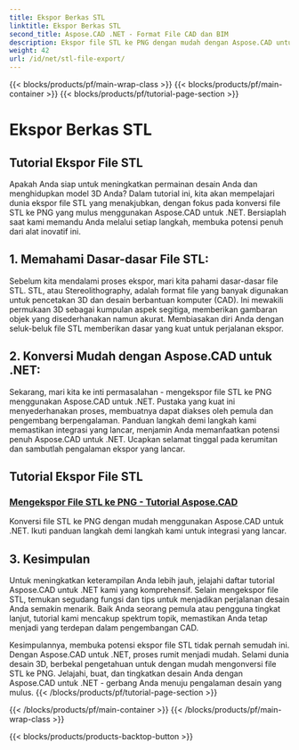 ```yaml
---
title: Ekspor Berkas STL
linktitle: Ekspor Berkas STL
second_title: Aspose.CAD .NET - Format File CAD dan BIM
description: Ekspor file STL ke PNG dengan mudah dengan Aspose.CAD untuk .NET. Panduan langkah demi langkah kami memastikan integrasi yang lancar. Pelajari melalui tutorial Aspose.CAD Untuk .NET.
weight: 42
url: /id/net/stl-file-export/
---
```


{{< blocks/products/pf/main-wrap-class >}}
{{< blocks/products/pf/main-container >}}
{{< blocks/products/pf/tutorial-page-section >}}

# Ekspor Berkas STL


## Tutorial Ekspor File STL

Apakah Anda siap untuk meningkatkan permainan desain Anda dan menghidupkan model 3D Anda? Dalam tutorial ini, kita akan mempelajari dunia ekspor file STL yang menakjubkan, dengan fokus pada konversi file STL ke PNG yang mulus menggunakan Aspose.CAD untuk .NET. Bersiaplah saat kami memandu Anda melalui setiap langkah, membuka potensi penuh dari alat inovatif ini.

## 1. Memahami Dasar-dasar File STL:

Sebelum kita mendalami proses ekspor, mari kita pahami dasar-dasar file STL. STL, atau Stereolithography, adalah format file yang banyak digunakan untuk pencetakan 3D dan desain berbantuan komputer (CAD). Ini mewakili permukaan 3D sebagai kumpulan aspek segitiga, memberikan gambaran objek yang disederhanakan namun akurat. Membiasakan diri Anda dengan seluk-beluk file STL memberikan dasar yang kuat untuk perjalanan ekspor.

## 2. Konversi Mudah dengan Aspose.CAD untuk .NET:

Sekarang, mari kita ke inti permasalahan - mengekspor file STL ke PNG menggunakan Aspose.CAD untuk .NET. Pustaka yang kuat ini menyederhanakan proses, membuatnya dapat diakses oleh pemula dan pengembang berpengalaman. Panduan langkah demi langkah kami memastikan integrasi yang lancar, menjamin Anda memanfaatkan potensi penuh Aspose.CAD untuk .NET. Ucapkan selamat tinggal pada kerumitan dan sambutlah pengalaman ekspor yang lancar.

## Tutorial Ekspor File STL
### [Mengekspor File STL ke PNG - Tutorial Aspose.CAD](./exporting-stl-files-to-png/)
Konversi file STL ke PNG dengan mudah menggunakan Aspose.CAD untuk .NET. Ikuti panduan langkah demi langkah kami untuk integrasi yang lancar.

## 3. Kesimpulan

Untuk meningkatkan keterampilan Anda lebih jauh, jelajahi daftar tutorial Aspose.CAD untuk .NET kami yang komprehensif. Selain mengekspor file STL, temukan segudang fungsi dan tips untuk menjadikan perjalanan desain Anda semakin menarik. Baik Anda seorang pemula atau pengguna tingkat lanjut, tutorial kami mencakup spektrum topik, memastikan Anda tetap menjadi yang terdepan dalam pengembangan CAD.

Kesimpulannya, membuka potensi ekspor file STL tidak pernah semudah ini. Dengan Aspose.CAD untuk .NET, proses rumit menjadi mudah. Selami dunia desain 3D, berbekal pengetahuan untuk dengan mudah mengonversi file STL ke PNG. Jelajahi, buat, dan tingkatkan desain Anda dengan Aspose.CAD untuk .NET - gerbang Anda menuju pengalaman desain yang mulus.
{{< /blocks/products/pf/tutorial-page-section >}}

{{< /blocks/products/pf/main-container >}}
{{< /blocks/products/pf/main-wrap-class >}}

{{< blocks/products/products-backtop-button >}}
